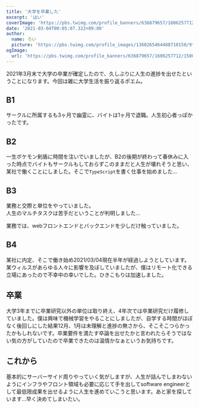```yaml
---
title: '大学を卒業した'
excerpt: 'はい'
coverImage: 'https://pbs.twimg.com/profile_banners/636879657/1606257712/1500x500'
date: '2021-03-04T00:05:07.322+09:00'
author:
  name: ろい
  picture: 'https://pbs.twimg.com/profile_images/1360265464488710150/9tFz-ycm_400x400.jpg'
ogImage:
  url: 'https://pbs.twimg.com/profile_banners/636879657/1606257712/1500x500'
---
```


2021年3月末で大学の卒業が確定したので、久しぶりに人生の進捗を出せたということになります。今回は雑に大学生活を振り返るポエム。

## B1
サークルに所属するも3ヶ月で幽霊に、バイトは1ヶ月で退職。人生初心者っぽかったです。

## B2
一生ポケモン剣盾に時間を注いでいましたが、B2の後期が終わって春休みに入った時点でバイトもサークルもしておらずこのままだと人生が壊れそうと思い、某社で働くことにしました。そこで`TypeScript`を書く仕事を始めました…

## B3
業務と交際と単位をやっていました。  
人生のマルチタスクは苦手だということが判明しました…

業務では、webフロントエンドとバックエンドを少しだけ触っていました。

## B4
某社に内定、そこで働き始め2021/03/04現在半年が経過しようとしています。某ウィルスがあらゆる人々に影響を及ぼしていましたが、僕はリモート化できる立場にあったので不幸中の幸いでした。ひきこもりは加速しました。

## 卒業
大学3年までに卒業研究以外の単位は取り終え、4年次では卒業研究だけ履修していました。僕は興味で機械学習をやることにしましたが、自学する時間がほぼなく後回しにした結果12月、1月は未理解と進捗の無さから、そこそこつらかったかもしれないです。卒業要件を満たす卒論を出せたかと言われたらそうではない気の方がしていたので卒業できたのは温情かなぁというお気持ちです。

## これから
基本的にサーバーサイド周りやっていく気がしますが、人生が詰んでしまわないようにインフラやフロント領域も必要に応じて手を出してsoftware engineerとして最低限成果を出せるように人生を進めていこうと思います。あと家を探しています…早く決めてしまいたい。
